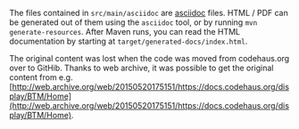 The files contained in `src/main/asciidoc` are [asciidoc](http://asciidoctor.org/) files. HTML / PDF can be generated out of them using the `asciidoc` tool, or by running `mvn generate-resources`. After Maven runs, you can read the HTML documentation by starting at `target/generated-docs/index.html`.

The original content was lost when the code was moved from codehaus.org over to GitHib.  Thanks to web archive, it was possible to get the original content from e.g. [http://web.archive.org/web/20150520175151/https://docs.codehaus.org/display/BTM/Home](http://web.archive.org/web/20150520175151/https://docs.codehaus.org/display/BTM/Home).
